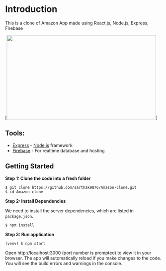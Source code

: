 # Introduction
This is a clone of Amazon App made using React.js, Node.js, Express, Firebase 

[<img src="https://github.com/Flash2022/StoryBook/blob/main/amazon-clone.gif" width="480" height="270">]

## Tools:
- [Express](https://expressjs.com) - [Node.js](https://nodejs.org) framework
- [Firebase](https://firebase.com) - For realtime database and hosting



## Getting Started

**Step 1: Clone the code into a fresh folder**

```
$ git clone https://github.com/sarthak9876/Amazon-clone.git
$ cd Amazon-clone
```

**Step 2: Install Dependencies**

We need to install the server dependencies, which are listed in `package.json`.

```
$ npm install
```

**Step 3: Run application**

```
(venv) $ npm start
```

Open http://localhost:3000 (port number is prompted) to view it in your browser.
The app will automatically reload if you make changes to the code.
You will see the build errors and warnings in the console.
